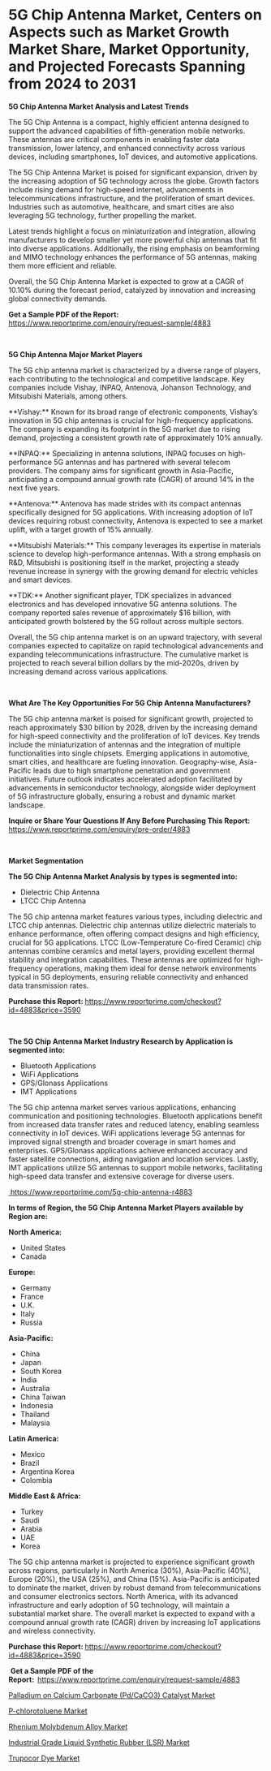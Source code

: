 <p><h1>5G Chip Antenna Market, Centers on Aspects such as Market Growth Market Share, Market Opportunity, and Projected Forecasts Spanning from 2024 to 2031</h1></p><p><strong>5G Chip Antenna Market Analysis and Latest Trends</strong></p>
<p><p>The 5G Chip Antenna is a compact, highly efficient antenna designed to support the advanced capabilities of fifth-generation mobile networks. These antennas are critical components in enabling faster data transmission, lower latency, and enhanced connectivity across various devices, including smartphones, IoT devices, and automotive applications. </p><p>The 5G Chip Antenna Market is poised for significant expansion, driven by the increasing adoption of 5G technology across the globe. Growth factors include rising demand for high-speed internet, advancements in telecommunications infrastructure, and the proliferation of smart devices. Industries such as automotive, healthcare, and smart cities are also leveraging 5G technology, further propelling the market.</p><p>Latest trends highlight a focus on miniaturization and integration, allowing manufacturers to develop smaller yet more powerful chip antennas that fit into diverse applications. Additionally, the rising emphasis on beamforming and MIMO technology enhances the performance of 5G antennas, making them more efficient and reliable. </p><p>Overall, the 5G Chip Antenna Market is expected to grow at a CAGR of 10.10% during the forecast period, catalyzed by innovation and increasing global connectivity demands.</p></p>
<p><strong>Get a Sample PDF of the Report:&nbsp;</strong> <a href="https://www.reportprime.com/enquiry/request-sample/4883?utm_campaign=1294&utm_medium=2&utm_source=Github&utm_content=ia&utm_term=13102024&utm_id=5g-chip-antenna">https://www.reportprime.com/enquiry/request-sample/4883</a></p>
<p>&nbsp;</p>
<p><strong>5G Chip Antenna Major Market Players</strong></p>
<p><p>The 5G chip antenna market is characterized by a diverse range of players, each contributing to the technological and competitive landscape. Key companies include Vishay, INPAQ, Antenova, Johanson Technology, and Mitsubishi Materials, among others.</p><p>**Vishay:** Known for its broad range of electronic components, Vishay’s innovation in 5G chip antennas is crucial for high-frequency applications. The company is expanding its footprint in the 5G market due to rising demand, projecting a consistent growth rate of approximately 10% annually.</p><p>**INPAQ:** Specializing in antenna solutions, INPAQ focuses on high-performance 5G antennas and has partnered with several telecom providers. The company aims for significant growth in Asia-Pacific, anticipating a compound annual growth rate (CAGR) of around 14% in the next five years.</p><p>**Antenova:** Antenova has made strides with its compact antennas specifically designed for 5G applications. With increasing adoption of IoT devices requiring robust connectivity, Antenova is expected to see a market uplift, with a target growth of 15% annually.</p><p>**Mitsubishi Materials:** This company leverages its expertise in materials science to develop high-performance antennas. With a strong emphasis on R&D, Mitsubishi is positioning itself in the market, projecting a steady revenue increase in synergy with the growing demand for electric vehicles and smart devices.</p><p>**TDK:** Another significant player, TDK specializes in advanced electronics and has developed innovative 5G antenna solutions. The company reported sales revenue of approximately $16 billion, with anticipated growth bolstered by the 5G rollout across multiple sectors.</p><p>Overall, the 5G chip antenna market is on an upward trajectory, with several companies expected to capitalize on rapid technological advancements and expanding telecommunications infrastructure. The cumulative market is projected to reach several billion dollars by the mid-2020s, driven by increasing demand across various applications.</p></p>
<p>&nbsp;</p>
<p><strong>What Are The Key Opportunities For 5G Chip Antenna Manufacturers?</strong></p>
<p><p>The 5G chip antenna market is poised for significant growth, projected to reach approximately $30 billion by 2028, driven by the increasing demand for high-speed connectivity and the proliferation of IoT devices. Key trends include the miniaturization of antennas and the integration of multiple functionalities into single chipsets. Emerging applications in automotive, smart cities, and healthcare are fueling innovation. Geography-wise, Asia-Pacific leads due to high smartphone penetration and government initiatives. Future outlook indicates accelerated adoption facilitated by advancements in semiconductor technology, alongside wider deployment of 5G infrastructure globally, ensuring a robust and dynamic market landscape.</p></p>
<p><strong>Inquire or Share Your Questions If Any Before Purchasing This Report:</strong> <a href="https://www.reportprime.com/enquiry/pre-order/4883?utm_campaign=1294&utm_medium=2&utm_source=Github&utm_content=ia&utm_term=13102024&utm_id=5g-chip-antenna">https://www.reportprime.com/enquiry/pre-order/4883</a></p>
<p>&nbsp;</p>
<p><strong>Market Segmentation</strong></p>
<p><strong>The 5G Chip Antenna Market Analysis by types is segmented into:</strong></p>
<p><ul><li>Dielectric Chip Antenna</li><li>LTCC Chip Antenna</li></ul></p>
<p><p>The 5G chip antenna market features various types, including dielectric and LTCC chip antennas. Dielectric chip antennas utilize dielectric materials to enhance performance, often offering compact designs and high efficiency, crucial for 5G applications. LTCC (Low-Temperature Co-fired Ceramic) chip antennas combine ceramics and metal layers, providing excellent thermal stability and integration capabilities. These antennas are optimized for high-frequency operations, making them ideal for dense network environments typical in 5G deployments, ensuring reliable connectivity and enhanced data transmission rates.</p></p>
<p><strong>Purchase this Report:&nbsp;</strong><a href="https://www.reportprime.com/checkout?id=4883&price=3590&utm_campaign=1294&utm_medium=2&utm_source=Github&utm_content=ia&utm_term=13102024&utm_id=5g-chip-antenna">https://www.reportprime.com/checkout?id=4883&price=3590</a></p>
<p>&nbsp;</p>
<p><strong>The 5G Chip Antenna Market Industry Research by Application is segmented into:</strong></p>
<p><ul><li>Bluetooth Applications</li><li>WiFi Applications</li><li>GPS/Glonass Applications</li><li>IMT Applications</li></ul></p>
<p><p>The 5G chip antenna market serves various applications, enhancing communication and positioning technologies. Bluetooth applications benefit from increased data transfer rates and reduced latency, enabling seamless connectivity in IoT devices. WiFi applications leverage 5G antennas for improved signal strength and broader coverage in smart homes and enterprises. GPS/Glonass applications achieve enhanced accuracy and faster satellite connections, aiding navigation and location services. Lastly, IMT applications utilize 5G antennas to support mobile networks, facilitating high-speed data transfer and extensive coverage for diverse users.</p></p>
<p><a href="https://www.reportprime.com/5g-chip-antenna-r4883?utm_campaign=1294&utm_medium=2&utm_source=Github&utm_content=ia&utm_term=13102024&utm_id=5g-chip-antenna">&nbsp;https://www.reportprime.com/5g-chip-antenna-r4883</a></p>
<p><strong>In terms of Region, the 5G Chip Antenna Market Players available by Region are:</strong></p>
<p>
    <p> <strong> North America: </strong>
        <ul>
            <li>United States</li>
            <li>Canada</li>
        </ul>
        </p> 
    <p> <strong> Europe: </strong>
        <ul>
            <li>Germany</li>
            <li>France</li>
            <li>U.K.</li>
            <li>Italy</li>
            <li>Russia</li>
        </ul>
        </p> 
    <p> <strong> Asia-Pacific: </strong>
        <ul>
            <li>China</li>
            <li>Japan</li>
            <li>South Korea</li>
            <li>India</li>
            <li>Australia</li>
            <li>China Taiwan</li>
            <li>Indonesia</li>
            <li>Thailand</li>
            <li>Malaysia</li>
        </ul>
        </p> 
    <p> <strong> Latin America: </strong>
        <ul>
            <li>Mexico</li>
            <li>Brazil</li>
            <li>Argentina Korea</li>
            <li>Colombia</li>
        </ul>
        </p> 
    <p> <strong> Middle East & Africa: </strong>
        <ul>
            <li>Turkey</li>
            <li>Saudi</li>
            <li>Arabia</li>
            <li>UAE</li>
            <li>Korea</li>
        </ul>
    </p>
    </p>
<p><p>The 5G chip antenna market is projected to experience significant growth across regions, particularly in North America (30%), Asia-Pacific (40%), Europe (20%), the USA (25%), and China (15%). Asia-Pacific is anticipated to dominate the market, driven by robust demand from telecommunications and consumer electronics sectors. North America, with its advanced infrastructure and early adoption of 5G technology, will maintain a substantial market share. The overall market is expected to expand with a compound annual growth rate (CAGR) driven by increasing IoT applications and wireless connectivity.</p></p>
<p><strong>Purchase this Report: </strong><a href="https://www.reportprime.com/checkout?id=4883&price=3590&utm_campaign=1294&utm_medium=2&utm_source=Github&utm_content=ia&utm_term=13102024&utm_id=5g-chip-antenna">https://www.reportprime.com/checkout?id=4883&price=3590</a></p>
<p>&nbsp;<strong>Get a Sample PDF of the Report:&nbsp;&nbsp;</strong><a href="https://www.reportprime.com/enquiry/request-sample/4883?utm_campaign=1294&utm_medium=2&utm_source=Github&utm_content=ia&utm_term=13102024&utm_id=5g-chip-antenna">https://www.reportprime.com/enquiry/request-sample/4883</a></p>
<p><strong></strong></p>
<p><p><a href="https://www.linkedin.com/pulse/palladium-calcium-carbonate-pdcaco3-catalyst-market-indicators-mh8qf?utm_campaign=1294&utm_medium=2&utm_source=Github&utm_content=ia&utm_term=13102024&utm_id=5g-chip-antenna">Palladium on Calcium Carbonate (Pd/CaCO3) Catalyst Market</a></p><p><a href="https://www.linkedin.com/pulse/p-chlorotoluene-market-growth-outlook-from-2024-2031-projecting-msf1f?utm_campaign=1294&utm_medium=2&utm_source=Github&utm_content=ia&utm_term=13102024&utm_id=5g-chip-antenna">P-chlorotoluene Market</a></p><p><a href="https://www.linkedin.com/pulse/rhenium-molybdenum-alloy-market-revolution-size-share-emerging-rtqyc?utm_campaign=1294&utm_medium=2&utm_source=Github&utm_content=ia&utm_term=13102024&utm_id=5g-chip-antenna">Rhenium Molybdenum Alloy Market</a></p><p><a href="https://www.linkedin.com/pulse/disruption-innovation-industrial-grade-liquid-synthetic-rubber-6rqsf?utm_campaign=1294&utm_medium=2&utm_source=Github&utm_content=ia&utm_term=13102024&utm_id=5g-chip-antenna">Industrial Grade Liquid Synthetic Rubber (LSR) Market</a></p><p><a href="https://www.linkedin.com/pulse/trupocor-dye-market-forecasts-trends-impact-analysis-2024--vayuf?utm_campaign=1294&utm_medium=2&utm_source=Github&utm_content=ia&utm_term=13102024&utm_id=5g-chip-antenna">Trupocor Dye Market</a></p></p>